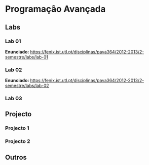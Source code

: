 Programação Avançada
====================

## Labs

### Lab 01

**Enunciado:** https://fenix.ist.utl.pt/disciplinas/pava364/2012-2013/2-semestre/labs/lab-01

### Lab 02

**Enunciado:** https://fenix.ist.utl.pt/disciplinas/pava364/2012-2013/2-semestre/labs/lab-02

### Lab 03


## Projecto

### Projecto 1

### Projecto 2


## Outros

